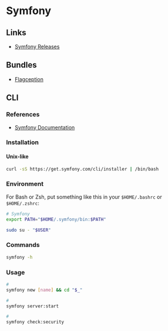 # Symfony

<!--
https://www.linkedin.com/learning/learning-symfony-4/build-web-apps-with-symfony
-->

## Links

- [Symfony Releases](https://symfony.com/releases/)

## Bundles

- [Flagception](https://github.com/bestit/flagception-bundle)

## CLI

### References

- [Symfony Documentation](https://symfony.com/doc/current/index.html#gsc.tab=0)

### Installation

#### Unix-like

```sh
curl -sS https://get.symfony.com/cli/installer | /bin/bash
```

### Environment

For Bash or Zsh, put something like this in your `$HOME/.bashrc` or `$HOME/.zshrc`:

```sh
# Symfony
export PATH="$HOME/.symfony/bin:$PATH"
```

```sh
sudo su - "$USER"
```

### Commands

```sh
symfony -h
```

### Usage

```sh
#
symfony new [name] && cd "$_"

#
symfony server:start

#
symfony check:security
```

